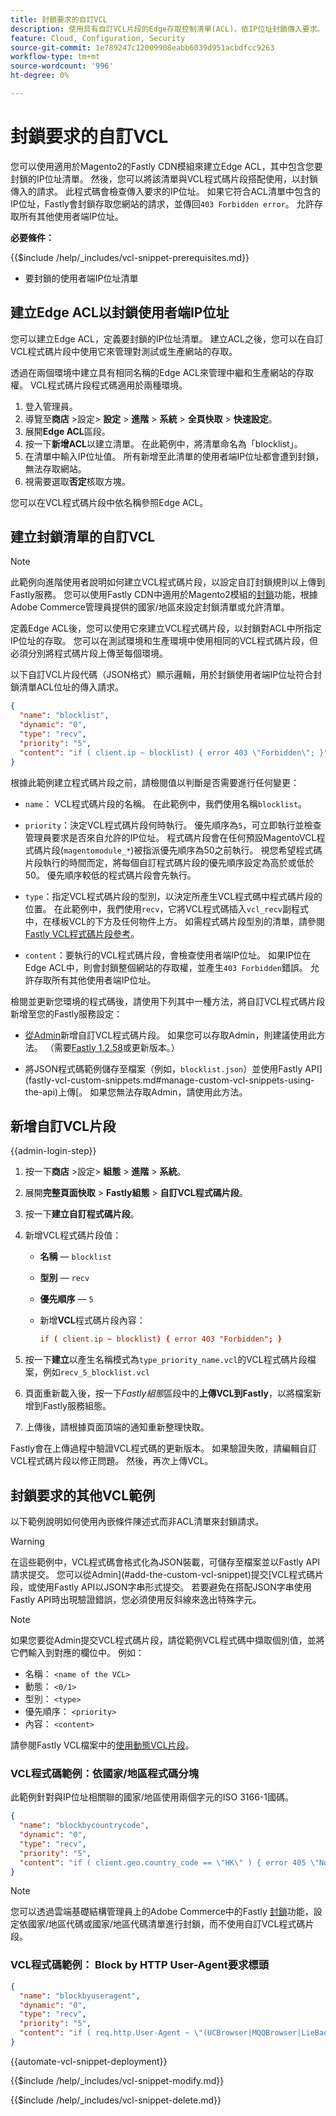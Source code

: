 ```yaml
---
title: 封鎖要求的自訂VCL
description: 使用具有自訂VCL片段的Edge存取控制清單(ACL)，依IP位址封鎖傳入要求。
feature: Cloud, Configuration, Security
source-git-commit: 1e789247c12009908eabb6039d951acbdfcc9263
workflow-type: tm+mt
source-wordcount: '996'
ht-degree: 0%

---
```


# 封鎖要求的自訂VCL

您可以使用適用於Magento2的Fastly CDN模組來建立Edge ACL，其中包含您要封鎖的IP位址清單。 然後，您可以將該清單與VCL程式碼片段搭配使用，以封鎖傳入的請求。 此程式碼會檢查傳入要求的IP位址。 如果它符合ACL清單中包含的IP位址，Fastly會封鎖存取您網站的請求，並傳回`403 Forbidden error`。 允許存取所有其他使用者端IP位址。

**必要條件：**

{{$include /help/_includes/vcl-snippet-prerequisites.md}}

- 要封鎖的使用者端IP位址清單

## 建立Edge ACL以封鎖使用者端IP位址

您可以建立Edge ACL，定義要封鎖的IP位址清單。 建立ACL之後，您可以在自訂VCL程式碼片段中使用它來管理對測試或生產網站的存取。

透過在兩個環境中建立具有相同名稱的Edge ACL來管理中繼和生產網站的存取權。 VCL程式碼片段程式碼適用於兩種環境。

1. 登入管理員。
1. 導覽至&#x200B;**商店** >設定> **設定** > **進階** > **系統** > **全頁快取** > **快速設定**。
1. 展開&#x200B;**Edge ACL**&#x200B;區段。
1. 按一下&#x200B;**新增ACL**&#x200B;以建立清單。 在此範例中，將清單命名為「blocklist」。
1. 在清單中輸入IP位址值。 所有新增至此清單的使用者端IP位址都會遭到封鎖，無法存取網站。
1. 視需要選取&#x200B;**否定**&#x200B;核取方塊。

您可以在VCL程式碼片段中依名稱參照Edge ACL。

## 建立封鎖清單的自訂VCL

>[!NOTE]
>
>此範例向進階使用者說明如何建立VCL程式碼片段，以設定自訂封鎖規則以上傳到Fastly服務。 您可以使用Fastly CDN中適用於Magento2模組的[封鎖](https://github.com/fastly/fastly-magento2/blob/master/Documentation/Guides/BLOCKING.md)功能，根據Adobe Commerce管理員提供的國家/地區來設定封鎖清單或允許清單。

定義Edge ACL後，您可以使用它來建立VCL程式碼片段，以封鎖對ACL中所指定IP位址的存取。 您可以在測試環境和生產環境中使用相同的VCL程式碼片段，但必須分別將程式碼片段上傳至每個環境。

以下自訂VCL片段代碼（JSON格式）顯示邏輯，用於封鎖使用者端IP位址符合封鎖清單ACL位址的傳入請求。

```json
{
  "name": "blocklist",
  "dynamic": "0",
  "type": "recv",
  "priority": "5",
  "content": "if ( client.ip ~ blocklist) { error 403 \"Forbidden\"; }"
}
```

根據此範例建立程式碼片段之前，請檢閱值以判斷是否需要進行任何變更：

- `name`： VCL程式碼片段的名稱。 在此範例中，我們使用名稱`blocklist`。

- `priority`：決定VCL程式碼片段何時執行。 優先順序為`5`，可立即執行並檢查管理員要求是否來自允許的IP位址。 程式碼片段會在任何預設MagentoVCL程式碼片段(`magentomodule_*`)被指派優先順序為50之前執行。 視您希望程式碼片段執行的時間而定，將每個自訂程式碼片段的優先順序設定為高於或低於50。 優先順序較低的程式碼片段會先執行。

- `type`：指定VCL程式碼片段的型別，以決定所產生VCL程式碼中程式碼片段的位置。 在此範例中，我們使用`recv`，它將VCL程式碼插入`vcl_recv`副程式中，在樣板VCL的下方及任何物件上方。 如需程式碼片段型別的清單，請參閱[Fastly VCL程式碼片段參考](https://docs.fastly.com/api/config#api-section-snippet)。

- `content`：要執行的VCL程式碼片段，會檢查使用者端IP位址。 如果IP位在Edge ACL中，則會封鎖整個網站的存取權，並產生`403 Forbidden`錯誤。 允許存取所有其他使用者端IP位址。

檢閱並更新您環境的程式碼後，請使用下列其中一種方法，將自訂VCL程式碼片段新增至您的Fastly服務設定：

- [從Admin](#add-the-custom-vcl-snippet)新增自訂VCL程式碼片段。 如果您可以存取Admin，則建議使用此方法。 （需要[Fastly 1.2.58](fastly-configuration.md#upgrade-fastly-module)或更新版本。）

- 將JSON程式碼範例儲存至檔案（例如，`blocklist.json`）並使用Fastly API](fastly-vcl-custom-snippets.md#manage-custom-vcl-snippets-using-the-api)上傳[。 如果您無法存取Admin，請使用此方法。

## 新增自訂VCL片段

{{admin-login-step}}

1. 按一下&#x200B;**商店** >設定> **組態** > **進階** > **系統**。

1. 展開&#x200B;**完整頁面快取** > **Fastly組態** > **自訂VCL程式碼片段**。

1. 按一下&#x200B;**建立自訂程式碼片段**。

1. 新增VCL程式碼片段值：

   - **名稱** — `blocklist`

   - **型別** — `recv`

   - **優先順序** — `5`

   - 新增&#x200B;**VCL**&#x200B;程式碼片段內容：

     ```conf
     if ( client.ip ~ blocklist) { error 403 "Forbidden"; }
     ```

1. 按一下&#x200B;**建立**&#x200B;以產生名稱模式為`type_priority_name.vcl`的VCL程式碼片段檔案，例如`recv_5_blocklist.vcl`

1. 頁面重新載入後，按一下&#x200B;*Fastly組態*&#x200B;區段中的&#x200B;**上傳VCL到Fastly**，以將檔案新增到Fastly服務組態。

1. 上傳後，請根據頁面頂端的通知重新整理快取。

Fastly會在上傳過程中驗證VCL程式碼的更新版本。 如果驗證失敗，請編輯自訂VCL程式碼片段以修正問題。 然後，再次上傳VCL。

## 封鎖要求的其他VCL範例

以下範例說明如何使用內嵌條件陳述式而非ACL清單來封鎖請求。

>[!WARNING]
>
>在這些範例中，VCL程式碼會格式化為JSON裝載，可儲存至檔案並以Fastly API請求提交。 您可以從Admin](#add-the-custom-vcl-snippet)提交[VCL程式碼片段，或使用Fastly API以JSON字串形式提交。 若要避免在搭配JSON字串使用Fastly API時出現驗證錯誤，您必須使用反斜線來逸出特殊字元。

>[!NOTE]
>如果您要從Admin提交VCL程式碼片段，請從範例VCL程式碼中擷取個別值，並將它們輸入到對應的欄位中。 例如：
>- 名稱： `<name of the VCL>`
>- 動態： `<0/1>`
>- 型別： `<type>`
>- 優先順序： `<priority>`
>- 內容： `<content>`

請參閱Fastly VCL檔案中的[使用動態VCL片段](https://docs.fastly.com/vcl/vcl-snippets/)。

### VCL程式碼範例：依國家/地區程式碼分塊

此範例針對與IP位址相關聯的國家/地區使用兩個字元的ISO 3166-1國碼。

```json
{
  "name": "blockbycountrycode",
  "dynamic": "0",
  "type": "recv",
  "priority": "5",
  "content": "if ( client.geo.country_code == \"HK\" ) { error 405 \"Not allowed\";}"
}
```

>[!NOTE]
>
>您可以透過雲端基礎結構管理員上的Adobe Commerce中的Fastly [封鎖](https://github.com/fastly/fastly-magento2/blob/master/Documentation/Guides/BLOCKING.md)功能，設定依國家/地區代碼或國家/地區代碼清單進行封鎖，而不使用自訂VCL程式碼片段。

### VCL程式碼範例： Block by HTTP User-Agent要求標頭

```json
{
  "name": "blockbyuseragent",
  "dynamic": "0",
  "type": "recv",
  "priority": "5",
  "content": "if ( req.http.User-Agent ~ \"(UCBrowser|MQQBrowser|LieBaoFast|Mb2345Browser)\" ) {error 405 \"Not allowed\";}"
}
```

{{automate-vcl-snippet-deployment}}

{{$include /help/_includes/vcl-snippet-modify.md}}

{{$include /help/_includes/vcl-snippet-delete.md}}
